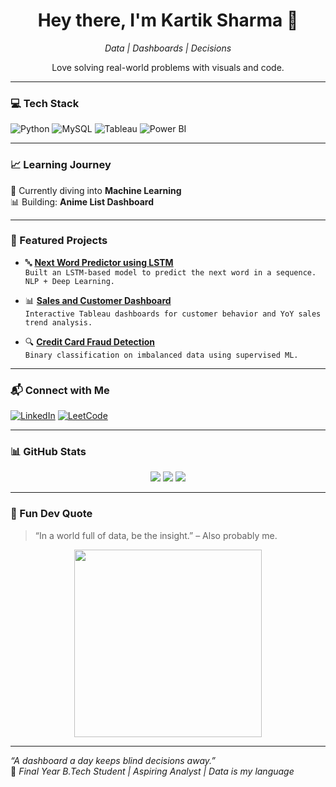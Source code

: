 <h1 align="center">Hey there, I'm Kartik Sharma 👋</h1>
<p align="center"><i>Data | Dashboards | Decisions</i></p>
<p align="center">Love solving real-world problems with visuals and code.</p>

---

### 💻 Tech Stack
![Python](https://img.shields.io/badge/Python-3776AB?style=for-the-badge&logo=python&logoColor=white)
![MySQL](https://img.shields.io/badge/MySQL-005C84?style=for-the-badge&logo=mysql&logoColor=white)
![Tableau](https://img.shields.io/badge/Tableau-E97627?style=for-the-badge&logo=tableau&logoColor=white)
![Power BI](https://img.shields.io/badge/PowerBI-F2C811?style=for-the-badge&logo=powerbi&logoColor=black)

---

### 📈 Learning Journey
🚀 Currently diving into **Machine Learning**  
📊 Building: **Anime List Dashboard**

---

### 🌟 Featured Projects

- 🔤 [**Next Word Predictor using LSTM**](https://github.com/sh-kartik18/Next-Word-Predictor)  
  `Built an LSTM-based model to predict the next word in a sequence. NLP + Deep Learning.`

- 📊 [**Sales and Customer Dashboard**](https://github.com/sh-kartik18/Sales-and-Customer-Dashboard)  
  `Interactive Tableau dashboards for customer behavior and YoY sales trend analysis.`

- 🔍 [**Credit Card Fraud Detection**](https://github.com/sh-kartik18/Credit-Card-Fraud-Detection)  
  `Binary classification on imbalanced data using supervised ML.`

---

### 📬 Connect with Me

[![LinkedIn](https://img.shields.io/badge/LinkedIn-0A66C2?style=for-the-badge&logo=linkedin&logoColor=white)](https://www.linkedin.com/in/sh-kartik/)
[![LeetCode](https://img.shields.io/badge/LeetCode-FFA116?style=for-the-badge&logo=leetcode&logoColor=black)](https://leetcode.com/u/kartikk_sh/)

---

### 📊 GitHub Stats

<p align="center">
  <img src="https://github-readme-stats.vercel.app/api?username=sh-kartik18&show_icons=true&theme=radical" />
  <img src="https://github-readme-streak-stats.herokuapp.com/?user=sh-kartik18&theme=radical" />
  <img src="https://github-readme-activity-graph.cyclic.app/graph?username=sh-kartik18&theme=github-compact" />
</p>

---

### 🧠 Fun Dev Quote
> “In a world full of data, be the insight.” – Also probably me.

<p align="center"><img src="https://media.giphy.com/media/v1.Y2lkPTc5MGI3NjExemVpbDk1NGNmbHVjOHQ0YmV5MXoybTN3ODZwbHphbmE1NzJrcmU3bCZlcD12MV9naWZzX3NlYXJjaCZjdD1n/W0RFNhZKDLzKk/giphy.gif" width="300"/></p>

---

*“A dashboard a day keeps blind decisions away.”*  
📍 *Final Year B.Tech Student | Aspiring Analyst | Data is my language*
